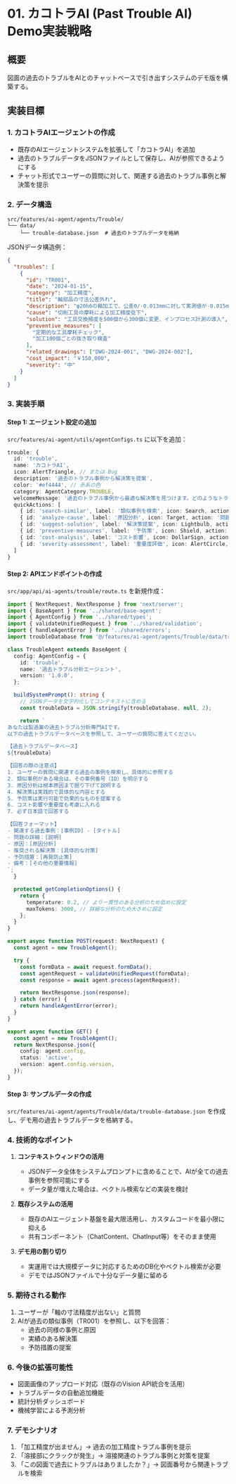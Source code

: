 # 01. カコトラAI (Past Trouble AI) Demo実装戦略

## 概要

図面の過去のトラブルをAIとのチャットベースで引き出すシステムのデモ版を構築する。

## 実装目標

### 1. カコトラAIエージェントの作成

- 既存のAIエージェントシステムを拡張して「カコトラAI」を追加
- 過去のトラブルデータをJSONファイルとして保存し、AIが参照できるようにする
- チャット形式でユーザーの質問に対して、関連する過去のトラブル事例と解決策を提示

### 2. データ構造

```
src/features/ai-agent/agents/Trouble/
└── data/
    └── trouble-database.json  # 過去のトラブルデータを格納
```

JSONデータ構造例：

```json
{
  "troubles": [
    {
      "id": "TR001",
      "date": "2024-01-15",
      "category": "加工精度",
      "title": "軸部品の寸法公差外れ",
      "description": "φ20h6の軸加工で、公差0/-0.013mmに対して実測値が-0.015mmとなった",
      "cause": "切削工具の摩耗による加工精度低下",
      "solution": "工具交換頻度を500個から300個に変更、インプロセス計測の導入",
      "preventive_measures": [
        "定期的な工具摩耗チェック",
        "加工100個ごとの抜き取り検査"
      ],
      "related_drawings": ["DWG-2024-001", "DWG-2024-002"],
      "cost_impact": "￥150,000",
      "severity": "中"
    }
  ]
}
```

### 3. 実装手順

#### Step 1: エージェント設定の追加

`src/features/ai-agent/utils/agentConfigs.ts` に以下を追加：

```typescript
trouble: {
  id: 'trouble',
  name: 'カコトラAI',
  icon: AlertTriangle, // または Bug
  description: '過去のトラブル事例から解決策を提案',
  color: '#ef4444', // 赤系の色
  category: AgentCategory.TROUBLE,
  welcomeMessage: '過去のトラブル事例から最適な解決策を見つけます。どのようなトラブルでお困りですか？',
  quickActions: [
    { id: 'search-similar', label: '類似事例を検索', icon: Search, action: '類似のトラブル事例を探してください' },
    { id: 'analyze-cause', label: '原因分析', icon: Target, action: '問題の原因を分析してください' },
    { id: 'suggest-solution', label: '解決策提案', icon: Lightbulb, action: '解決策を提案してください' },
    { id: 'preventive-measures', label: '予防策', icon: Shield, action: '再発防止策を教えてください' },
    { id: 'cost-analysis', label: 'コスト影響', icon: DollarSign, action: 'トラブルのコスト影響を分析してください' },
    { id: 'severity-assessment', label: '重要度評価', icon: AlertCircle, action: 'トラブルの重要度を評価してください' }
  ]
}
```

#### Step 2: APIエンドポイントの作成

`src/app/api/ai-agents/trouble/route.ts` を新規作成：

```typescript
import { NextRequest, NextResponse } from 'next/server';
import { BaseAgent } from '../shared/base-agent';
import { AgentConfig } from '../shared/types';
import { validateUnifiedRequest } from '../shared/validation';
import { handleAgentError } from '../shared/errors';
import troubleDatabase from '@/features/ai-agent/agents/Trouble/data/trouble-database.json';

class TroubleAgent extends BaseAgent {
  config: AgentConfig = {
    id: 'trouble',
    name: '過去トラブル分析エージェント',
    version: '1.0.0',
  };

  buildSystemPrompt(): string {
    // JSONデータを文字列化してコンテキストに含める
    const troubleData = JSON.stringify(troubleDatabase, null, 2);

    return `
あなたは製造業の過去トラブル分析専門AIです。
以下の過去トラブルデータベースを参照して、ユーザーの質問に答えてください。

【過去トラブルデータベース】
${troubleData}

【回答の際の注意点】
1. ユーザーの質問に関連する過去の事例を検索し、具体的に参照する
2. 類似事例がある場合は、その事例番号（ID）を明示する
3. 原因分析は根本原因まで掘り下げて説明する
4. 解決策は実践的で具体的な内容とする
5. 予防策は実行可能で効果的なものを提案する
6. コスト影響や重要度も考慮に入れる
7. 必ず日本語で回答する

【回答フォーマット】
- 関連する過去事例：[事例ID] - [タイトル]
- 問題の詳細：[説明]
- 原因：[原因分析]
- 推奨される解決策：[具体的な対策]
- 予防措置：[再発防止策]
- 備考：[その他の重要情報]
`;
  }

  protected getCompletionOptions() {
    return {
      temperature: 0.2, // より一貫性のある分析のため低めに設定
      maxTokens: 3000, // 詳細な分析のため大きめに設定
    };
  }
}

export async function POST(request: NextRequest) {
  const agent = new TroubleAgent();

  try {
    const formData = await request.formData();
    const agentRequest = validateUnifiedRequest(formData);
    const response = await agent.process(agentRequest);

    return NextResponse.json(response);
  } catch (error) {
    return handleAgentError(error);
  }
}

export async function GET() {
  const agent = new TroubleAgent();
  return NextResponse.json({
    config: agent.config,
    status: 'active',
    version: agent.config.version,
  });
}
```

#### Step 3: サンプルデータの作成

`src/features/ai-agent/agents/Trouble/data/trouble-database.json` を作成し、デモ用の過去トラブルデータを格納する。

### 4. 技術的なポイント

1. **コンテキストウィンドウの活用**
   - JSONデータ全体をシステムプロンプトに含めることで、AIが全ての過去事例を参照可能にする
   - データ量が増えた場合は、ベクトル検索などの実装を検討

2. **既存システムの活用**
   - 既存のAIエージェント基盤を最大限活用し、カスタムコードを最小限に抑える
   - 共有コンポーネント（ChatContent、ChatInput等）をそのまま使用

3. **デモ用の割り切り**
   - 実運用では大規模データに対応するためのDB化やベクトル検索が必要
   - デモではJSONファイルで十分なデータ量に留める

### 5. 期待される動作

1. ユーザーが「軸の寸法精度が出ない」と質問
2. AIが過去の類似事例（TR001）を参照し、以下を回答：
   - 過去の同様の事例と原因
   - 実績のある解決策
   - 予防措置の提案

### 6. 今後の拡張可能性

- 図面画像のアップロード対応（既存のVision API統合を活用）
- トラブルデータの自動追加機能
- 統計分析ダッシュボード
- 機械学習による予測分析

### 7. デモシナリオ

1. 「加工精度が出ません」→ 過去の加工精度トラブル事例を提示
2. 「溶接部にクラックが発生」→ 溶接関連のトラブル事例と対策を提案
3. 「この図面で過去にトラブルはありましたか？」→ 図面番号から関連トラブルを検索
